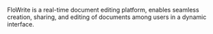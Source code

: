 FloWrite is a real-time document editing platform, enables seamless creation, sharing, and editing of documents among
users in a dynamic interface.

